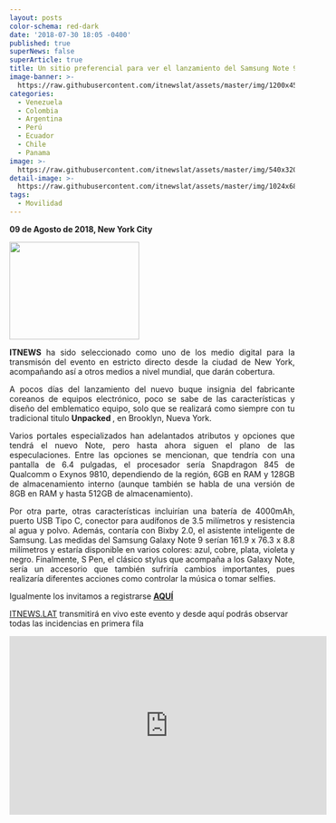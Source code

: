 ```yaml
---
layout: posts
color-schema: red-dark
date: '2018-07-30 18:05 -0400'
published: true
superNews: false
superArticle: true
title: Un sitio preferencial para ver el lanzamiento del Samsung Note 9
image-banner: >-
  https://raw.githubusercontent.com/itnewslat/assets/master/img/1200x450/Samsung-note-9.jpg
categories:
  - Venezuela
  - Colombia
  - Argentina
  - Perú
  - Ecuador
  - Chile
  - Panama
image: >-
  https://raw.githubusercontent.com/itnewslat/assets/master/img/540x320/Samsung-note-9-p.jpg
detail-image: >-
  https://raw.githubusercontent.com/itnewslat/assets/master/img/1024x680/Samsung-note-9-g.jpg
tags:
  - Movilidad
---
```

**09 de Agosto de 2018, New York City**

<p style="text-align: left;"><img class="alignleft" src="https://upload.wikimedia.org/wikipedia/commons/thumb/4/49/Brooklyn_Bridge_%26_Downtown_Manhattan_%2811654537846%29.jpg/800px-Brooklyn_Bridge_%26_Downtown_Manhattan_%2811654537846%29.jpg" alt="" width="229" height="172" /> <p style="text-align: justify;"><Strong>ITNEWS</Strong> ha sido seleccionado como uno de los medio digital para la transmisón del evento en estricto directo desde la ciudad de New York, acompañando así a otros medios a nivel mundial, que darán cobertura.</p>

<p style="text-align: justify;">A pocos días del lanzamiento del nuevo buque insignia del fabricante coreanos de equipos electrónico, poco se sabe de las características y diseño del emblematico equipo, solo que se realizará como siempre con tu tradicional titulo <Strong>Unpacked </Strong>, en Brooklyn, Nueva York.</p>

<p style="text-align: justify;">Varios portales especializados han adelantados atributos y opciones que tendrá el nuevo Note, pero hasta ahora siguen el plano de las especulaciones. Entre las opciones se mencionan, que tendría con una pantalla de 6.4 pulgadas, el procesador sería Snapdragon 845 de Qualcomm o Exynos 9810, dependiendo de la región, 6GB en RAM y 128GB de almacenamiento interno (aunque también se habla de una versión de 8GB en RAM y hasta 512GB de almacenamiento).</p> 

<p style="text-align: justify;">Por otra parte, otras características incluirían una batería de 4000mAh, puerto USB Tipo C, conector para audífonos de 3.5 milímetros y resistencia al agua y polvo. Además, contaría con Bixby 2.0, el asistente inteligente de Samsung. Las medidas del Samsung Galaxy Note 9 serían 161.9 x 76.3 x 8.8 milímetros y estaría disponible en varios colores: azul, cobre, plata, violeta y negro. Finalmente, S Pen, el clásico stylus que acompaña a los Galaxy Note, sería un accesorio que también sufriría cambios importantes, pues realizaría diferentes acciones como controlar la música o tomar selfies.</p>

Igualmente los invitamos a registrarse [**AQUÍ**](https://www.samsung.com/latin/unpacked/)

[ITNEWS.LAT](http://ITNEWS.LAT) transmitirá en vivo este evento y desde aquí podrás observar todas las incidencias en primera fila

<iframe width="560" height="315" src="https://www.youtube.com/embed/Y-37lkw_uaQ" frameborder="0" allow="autoplay; encrypted-media" allowfullscreen></iframe>
